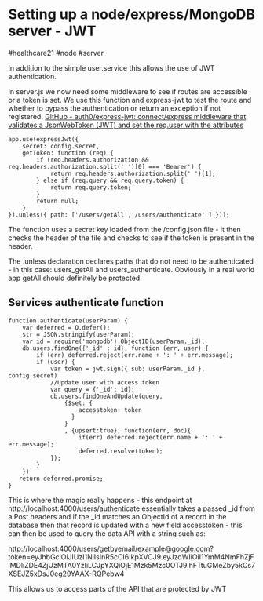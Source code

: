 # Setting up a node/express/MongoDB server - JWT 
#healthcare21 #node #server

In addition to the simple user.service this allows the use of JWT authentication. 

In server.js we now need some middleware to see if routes are accessible or a token is set.  We use  this function and express-jwt to test the route and whether to bypass the authentication or return an exception if not registered. [GitHub - auth0/express-jwt: connect/express middleware that validates a JsonWebToken (JWT) and set the req.user with the attributes](https://github.com/auth0/express-jwt)

```
app.use(expressJwt({
    secret: config.secret,
    getToken: function (req) {
        if (req.headers.authorization && req.headers.authorization.split(' ')[0] === 'Bearer') {
            return req.headers.authorization.split(' ')[1];
        } else if (req.query && req.query.token) {
            return req.query.token;
        }
        return null;
    }
}).unless({ path: ['/users/getAll','/users/authenticate' ] }));
```

The function uses a secret key loaded from the /config.json file - it then checks the header of the file and checks to see if the  token is present in the header.

The .unless declaration declares paths that do not need to be authenticated - in this case: users_getAll and users_authenticate. Obviously in a real world app getAll should definitely be protected.

## Services authenticate function
```
function authenticate(userParam) {
    var deferred = Q.defer();
    str = JSON.stringify(userParam);
    var id = require('mongodb').ObjectID(userParam._id);
    db.users.findOne({'_id' : id}, function (err, user) {
        if (err) deferred.reject(err.name + ': ' + err.message);
        if (user) {
            var token = jwt.sign({ sub: userParam._id }, config.secret)
            //Update user with access token
            var query = {'_id': id};
            db.users.findOneAndUpdate(query, 
                {$set: {
                    accesstoken: token
                  }
                }
                , {upsert:true}, function(err, doc){
                    if(err) deferred.reject(err.name + ': ' + err.message);
                    deferred.resolve(token);
            });
        }
    }) 
   return deferred.promise;
}
```
This is where the magic really happens - this endpoint at http://localhost:4000/users/authenticate essentially takes a passed _id from a Post headers and if the _id matches an ObjectId of a record in the database then that record is updated with a new field accesstoken - this can then be used to query the data API with a string such as:

http://localhost:4000/users/getbyemail/example@google.com?token=eyJhbGciOiJIUzI1NiIsInR5cCI6IkpXVCJ9.eyJzdWIiOiI1YmM4NmFhZjFlMDliZDE4ZjUzMTA0YzIiLCJpYXQiOjE1Mzk5Mzc0OTJ9.hFTtuGMeZby5kCs7XSEJZ5xDsJ0eg29YAAX-RQPebw4

This allows us to access parts of the API that are protected by JWT 
